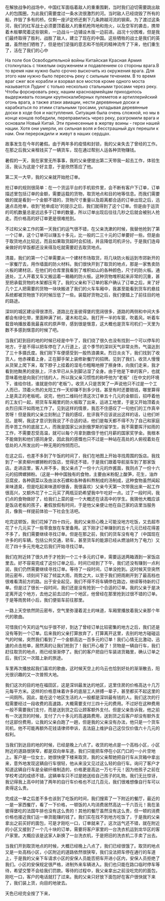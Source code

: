 在解放战争的战场中，中国红军面临着敌人的重重围剿，当时我们迫切需要跳出敌人的包围圈，为此我们需要度过一条水流很激烈的河。当时敌人已经烧毁了所有的船，炸毁了多有的桥。仅剩一座泸定桥还剩下几条跨越河流的钢索。为了渡过这条河，我们的红军战士必须要顶着敌人的重机枪阵地和炮火，以及空军的袭击，携带着木板攀爬着这些钢索，一边战斗一边铺设木版一边前进。战况十分困难，但是我们最终取得了胜利，战胜了敌人，建立了现在的中国。这些牺牲的战士是我们的英雄，虽然他们牺牲了，但是他们坚强的意志和不怕死的精神流传了下来，他们重生了，活在了我们的心中

На поле боя Освободительной войны Китайская Красная Армия столкнулась с тяжелым окружением и подавлением со стороны врага.В то время нам нужно было срочно выскочить из окружения врага. Для этого нам нужно было пересечь реку с сильным течением. В то время враг сжег все корабли и взорвал все мостов кроме одного моста называется Лудинг с только несколько стальными тросами через реку. Чтобы форсировать реку, нашим красноармейцам приходилось выдерживать позиции крупнокалиберных пулеметов и артиллерийский огонь врага, а также атаки авиации, нести деревянные доски и карабкаться по этими стальными тросами, укладывая деревянные доски в ходе боя и наступления. Ситуация была очень сложной, но мы в конце концов победили, переправились через реку, разгромили врага и основали Новый Китай. Эти принесенные в жертву воины - герои нашей нации. Хотя они умерли, их сильная воля и бесстрашный дух перешли к нам. Они перерождили и живут в наших сердцах.



故事发生在今年的暑假。由于两年多的疫情和封锁，我的父亲失去了曾经的工作。在那之后我父亲租钱买了一辆货车，现在通过帮别人运各种货物赚钱。

暑假的一天，我在家里无所事事，我的父亲便提出第二天带我一起去工作，体验生活，我认为这是个好主意，于是欣然答应了他。

第二天一大早，我的父亲就开始抢订单。

抢订单的规则很简单：在一个货运平台的手机软件里，会不断有客户下订单，订单描述里包括订单的金额，需要运载的货物，取货地点和目的地等信息。而我们需要做的就是看到一个金额不错的，货物尺寸重量以及距离都合适的订单出现之后，迅速点击抢单，收到“抢单成功”的提示之后，我们就得到了这个订单。但是由于运货的司机数量总是远远多于订单的数量，所以订单出现后往往几秒之后就会被别人抢走。而价格高的好订单更是很难抢到。

不过和父亲工作的第一天我们的运气很不错，在父亲洗漱的时候，我替他抢到了第一个订单，这个订单可以赚五十多元，比一般的二三十元的订单要好一些。但是由于取货地点比较远，而且如果取货超时会扣钱，并且降低司机评分。于是我们连母亲做好的早饭都还没来得及吃就需要赶去取货地点。

清晨，我们的第一个订单需要从一个建材市场取货，将几块防火板运到市郊新开的一家餐厅去，用作墙面的防火材料。我们很快开到了取货的地点，那是一家售卖防火板的建材店，在他们的仓库里我看到了堆积如山的各种颜色，尺寸的防火板。通道处，工人开着叉车又搬运着一箱箱的防火板。这种货物堆积起来非常的沉重，甚至把承载货物的木架都压弯了。我的父亲和下订单的客户确认了订单之后，来了好几个工人把需要的货物一块块搬进了我们的火车车厢中，我甚至能看到货车的悬挂系统都被货物放下的时候压低了一些。装载好货物之后，我们便踏上了前往目的地的路途。

深圳的城区建设得很漂亮，道路比在圣彼得堡的宽阔很多，道路的两侧和中间大多都会有绿化带，里面种满了树，灌木和花朵。我打开一半的车窗，吹着风，听着车载音响播放着我最喜欢的原声带，感到很是惬意，这大概也是货车司机们一天里为数不多感到惬意的时候了吧。

当我们赶到目的地的时候已经是中午了，我们绕了很久也没有找到一个可以停车的地方，于是不得以把车停在了人行道上，这个季节的深圳天气非常炎热，气温达到了三十多摄氏度。我们刚下车便感受到一股热浪袭来。烈日炎炎下，我们找到了收货人，他赤裸着上身，正在脚手架上装修新餐厅的招牌。见到了我们，收货人慢慢从货架上爬下来，取下脖子上挂着的湿毛巾粗略地擦了擦身体，向我们走来，我才看到他黝黑的皮肤上，汗水早已从头到脚沾湿了全身。由于他是下单的客户，也就意味着他是向我们付钱的人，所以我父亲习惯性的称呼他为“老板”（在中文的环境下，谁给你钱，谁就是你的“老板”）。收货人只是苦笑了一声说他只不过是一个工人而已，顶着火热的太阳工作一天却赚不到多少钱，甚至有时还要赔钱，哪里算得上是真正的老板呢。说完，他扫二维码付清这次订单五十几元的金额后，招呼着他的工友们一起，把货车车厢里的防火板取了出来，运进工地里，于是又开始顶着炎炎烈日挥汗如雨地工作了。见到这样的情景，我忍不住感叹了一句他们的工作真辛苦呀！但是我的父亲立刻制止了我的感叹，批评我不应该说出这样的话，让他们听见。是啊，我这才意识到我说了不合适的话，他们是每天都不得不为了自己和家庭而辛苦工作的底层工人，而我是国家公派到俄罗斯的留学生，我不需要挥汗如雨的工作，不需要忍受高温，就可以每个月拿到数倍于他们月薪的国家奖学金。我根本不能做到和他们感同身受，因此我的感慨也只不过是一种站在高处的人俯视着处在低处的人所发出的一种无用的怜悯而已。

在这之后，也差不多到了午饭的时间了，我们在地图上开始寻找周围的饭店。我找到了一家卖柳州螺狮粉的饭店，觉得还不错，于是我们跟着导航驱车到了那家饭店。走进店里，客人并不多，我父亲点了一份十六元的炸酱面，我则点了一份十六元的招牌螺狮粉。（这是一种中国独有的食物，主要由米粉配上酸笋，花生，油炸豆腐皮，各种蔬菜以及由淡水石螺和各种香料熬制成的汤制成，这种食物虽然闻起来味道臭，但是吃起来味道却很香，我很喜欢）父亲今天第一次带我出来一起工作很高兴，又额外花了十二元买了两瓶豆奶希望我中午吃好一点。过了一段时间，我们点的食物做好了，给我们上菜的是一个大概还在读高中的学生。我猜他大概应该是饭店老板的孩子，暑假放假有时间，于是他父亲便让他在自己家的店里当服务员，像我一样提前体验一下社会生活吧。

吃完这顿饭，我们花掉了四十四元，我的父亲担心晚上可能没地方吃饭，又去超市花了十几元买了一些零食放在车里备用。这下刚才订单赚到的五十几元已经花得差不多了，我们需要继续寻找订单。但是在那之前，我们的货车没有电了（中国现在许多的的车辆，包括公共交通，轿车，甚至货车的能源已经从燃油转为了电力）又花了四十多元充电之后我们开始寻找订单。

我们在附近转了很久终于才抢到一个三十多元的订单，需要运送两箱酒到一家饭店里去。好不容易完成了这份订单之后，时间已经到了下午，我们还没有赚到一点利润，我们仍然需要继续寻找订单。等待了一段时间，订单没抢到。这时候天空突然阴云密布，顷刻间下起了倾盆大雨，雨势之大，以至于我们把雨刷开到了最高档也很难看清前方的路。出于安全起见，我们不得不将车辆停在路边，继续等待新的订单。但是过了很长一段时间，我们还是没有抢到一个合适的订单。我的父亲于是决定离开这个地方，去他之前去过的一个地区，他曾经在那里抢到过很不错的订单。于是等雨势转小后，我们便驱车前往那里。

一路上天空依然阴云密布，空气里弥漫着泥土的味道，车厢里播放着我父亲那个年代的歌曲。

可惜我们今天的运气似乎很不好，到达了曾经订单比较密集的地方之后，我们还是没有等到一个订单。后来我的父亲打算放弃了，打算离开这里，去别的地方碰碰运气的时候，突然我们看到了一个金额高达一百多元的订单！我们心情无比激动，迅速的点击抢单，居然真的让我们抢到了！我们开心极了！货物是一辆自行车，我们赶往取货的地点，雨已经渐渐停了。我们的客户把自行车装进货箱里，确认订单之后，我们又一次踏上新的旅途。

车里再次播放起我们喜欢的歌曲，这时候天空上的乌云也恰到好处的渐渐散去，阳光很识趣的又一次普照大地。

我们这次的目的地在福田区，这是深圳最发达的地区，这里住房的价格高达十几万元每平方米。这样的价格意味着许多的底层工人拼搏一辈子，甚至都买不起这里的一间厕所。因此，能在这个地区生活的人一般都是深圳最有钱的人。我们这次的行程需要经过一段收费的高速路，大概需要支付三四十元的费用。不过好在这种费用一般不需要我们支付，而是送到货之后让顾客额外支付。但是父亲告诉我，他之前有一次送货的时候，支付了六十多元的高速路费用，送到货之后客户却没有额外支付这部份费用，让我的父亲白跑了一趟，但是我的父亲没有办法，他只是一个货车司机，他不可能再额外花钱请律师申诉，去法庭上维护自己这仅仅价值六十几元的权利。

当我们到达目的地的时候，已经是晚上六点了。收货的地点是一个高档小区，小区附近的道路很狭窄，都是双向单车道，我们只能把车停在小区门口的一小片空地上。客户是一位女士，她很快便下楼来取货，我的父亲帮她把自行车从货箱中拿出来，意外地发现这辆自行车很轻，他从来没又见过这么轻的自行车。询问了客户才知道这辆自行车是全碳纤维制造的，价格更是高达一万七千元！因为他孩子之前在学校考试的成绩不错，这辆单车只不过是她送给自己孩子的礼物。我们无比惊讶，我记得我上高中时骑了两年的自行车价格也不过几百元，我们很难想像自行车可以卖得这么贵。

完成这一单之后差不多也该到了吃饭的时间，我们搜索了一下附近的餐厅，最近的一是一家西餐厅，看了一下价格，一顿饭的人均消费居然高达一千六百元！我在圣彼得堡吃的法国牛排也没有这么贵的！其他的餐厅虽然没有这么贵，但一顿的消费价格也接近我们运一单货能赚的钱了。我们实在找不到地方吃饭了，于是我的父亲拿出之前买好的面包，可是才刚吃一口，订单就来了。这次运气还不错，就在附近的小区又接到了一个几十块的订单，需要将客户家里的一台洗衣机运到龙华区的客户家里。大概应该是这家人新换了一台洗衣机，于是把旧的洗衣机二手卖了出去。

当我们开到取货地点的时候，大概已经晚上八点了，我们已经很饿了。取货的地点又是一处高档小区，小区附近的道路依然很狭窄，我们没法把车停在通行的车道上，于是我的父亲下车请求小区的安保人员能否把车开进小区内，安保人员拒绝了我们。小区的安保规定很严格，进制外来车辆进入。我们也只能在路口临时停车等待，希望交警不会给我们罚款。等待的过程中，我父亲拿出之前没吃完的的面包，刚吃一口，客户的电话就打了过来。我的父亲只好放下面包好在客户很快就下来了，我们装上货，向目的地驶去。

天色已经完全按了下来，


